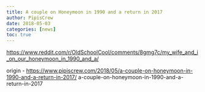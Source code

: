```yaml
---
title: A couple on Honeymoon in 1990 and a return in 2017
author: PipisCrew
date: 2018-05-03
categories: [news]
toc: true
---
```


https://www.reddit.com/r/OldSchoolCool/comments/8gmg7c/my_wife_and_i_on_our_honeymoon_in_1990_and_a/

origin - https://www.pipiscrew.com/2018/05/a-couple-on-honeymoon-in-1990-and-a-return-in-2017/ a-couple-on-honeymoon-in-1990-and-a-return-in-2017
